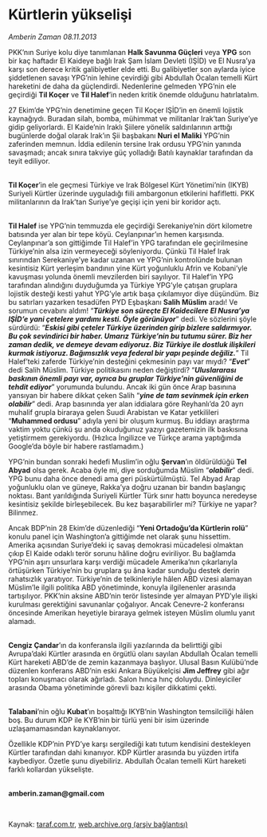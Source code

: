 # Kürtlerin yükselişi

*Amberin Zaman 08.11.2013*

<div class="yazi"><p>PKK’nın Suriye kolu diye tanımlanan <b>Halk Savunma Güçleri</b> veya <b>YPG</b> son bir kaç haftadır El Kaideye bağlı Irak Şam İslam Devleti (IŞİD) ve El Nusra’ya karşı son derece kritik galibiyetler elde etti. Bu galibiyetler son aylarda iyice şiddetlenen savaşı YPG’nin lehine çevirdiği gibi Abdullah Öcalan temelli Kürt hareketini de daha da güçlendirdi. Nedenlerine gelmeden YPG’nin ele geçirdiği <b>Til Koçer</b> ve <b>Til Halef</b>’in neden kritik önemde olduğunu hatırlatalım.</p>
<p>27 Ekim’de YPG’nin denetimine geçen Til Koçer IŞİD’in en önemli lojistik kaynağıydı. Buradan silah, bomba, mühimmat ve militanlar Irak’tan Suriye’ye gidip geliyorlardı. El Kaide’nin Iraklı Şiilere yönelik saldırılarının arttığı bugünlerde doğal olarak Irak’ın Şii başbakanı <b>Nuri el Maliki</b> YPG’nin zaferinden memnun. İddia edilenin tersine Irak ordusu YPG’nin yanında savaşmadı; ancak sınıra takviye güç yolladığı Batılı kaynaklar tarafından da teyit ediliyor. </p>
<p><b><br/>Til Koçer</b>’in ele geçmesi Türkiye ve Irak Bölgesel Kürt Yönetimi’nin (IKYB) Suriyeli Kürtler üzerinde uyguladığı fiili ambargonun etkilerini hafifletti. PKK militanlarının da Irak’tan Suriye’ye geçişi için yeni bir koridor açtı.</p>
<p><b><br/>Til Halef</b> ise YPG’nin temmuzda ele geçirdiği Serekaniye’nin dört kilometre batısında yer alan bir tepe köyü. Ceylanpınar’ın hemen karşısında. Ceylanpınar’a son gittiğimde Til Halef’in YPG tarafından ele geçirilmesine Türkiye’nin alsa izin vermeyeceği söyleniyordu. Çünkü Til Halef Irak sınırından Serekaniye’ye kadar uzanan ve YPG’nin kontrolünde bulunan kesintisiz Kürt yerleşim bandının yine Kürt yoğunluklu Afrin ve Kobani’yle kavuşması yolunda önemli mevzilerden biri sayılıyor. Til Halef’in YPG tarafından alındığını duyduğumda ya Türkiye YPG’yle çatışan gruplara lojistik desteği kesti yahut YPG’yle artık başa çıkılamıyor diye düşündüm. Biz bu satırları yazarken tesadüfen PYD Eşbaşkanı <b>Salih Müslim</b> aradı! Ve sorumun cevabını aldım! “<b><i>Türkiye son süreçte El Kaidecilere El Nusra’ya IŞİD’e yani çetelere yardımı kesti. Öyle görünüyor</i></b>” dedi. Ve sözlerini şöyle sürdürdü: “<b><i>Eskisi gibi çeteler Türkiye üzerinden girip bizlere saldırmıyor. Bu çok sevindirici bir haber. Umarız Türkiye’nin bu tutumu sürer. Biz her zaman dedik, ve demeye devam ediyoruz. Biz Türkiye ile dostluk ilişkileri kurmak istiyoruz. Bağımsızlık veya federal bir yapı peşinde değiliz.</i></b>” Til Halef’teki zaferde Türkiye’nin desteğini çekmesinin payı var mıydı? “<b><i>Evet</i></b>” dedi Salih Müslim. Türkiye politikasını neden değiştirdi? “<b><i>Uluslararası baskının önemli payı var, ayrıca bu gruplar Türkiye’nin güvenliğini de tehdit ediyor</i></b>” yorumunda bulundu. Ancak iki gün önce Arap basınına yansıyan bir habere dikkat çeken Salih “<b><i>yine de tam sevinmek için erken olabilir</i></b>” dedi. Arap basınında yer alan iddialara göre Reyhanlı’da 20 ayrı muhalif grupla biraraya gelen Suudi Arabistan ve Katar yetkilileri “<b>Muhammed ordusu</b>” adıyla yeni bir oluşum kurmuş. Bu iddiayı araştırma vaktim yoktu çünkü şu anda okuduğunuz yazıyı gazetemizin ilk baskısına yetiştirmem gerekiyordu. (Hızlıca İngilizce ve Türkçe arama yaptığımda Google’da böyle bir habere rastlamadım.)</p>
<p>YPG’nin bundan sonraki hedefi Muslim’in oğlu <b>Şervan</b>’ın öldürüldüğü <b>Tel Abyad</b> olsa gerek. Acaba öyle mi, diye sorduğumda Müslim “<b><i>olabilir</i></b>” dedi. YPG bunu daha önce denedi ama geri püskürtülmüştü. Tel Abyad Arap yoğunluklu olan ve güneye, Rakka’ya doğru uzanan bir bandın başlangıç noktası. Bant yarıldığında Suriyeli Kürtler Türk sınır hattı boyunca neredeyse kesintisiz şekilde birleşebilecek. Bu kez başarabilirler mi? Türkiye ne yapar? Bilinmez. </p>
<p>Ancak BDP’nin 28 Ekim’de düzenlediği “<b>Yeni Ortadoğu’da Kürtlerin rolü</b>” konulu panel için Washington’a gittiğimde net olarak şunu hissettim. Amerika açısından Suriye’deki iç savaş demokrasi mücadelesi olmaktan çıkıp El Kaide odaklı terör sorunu hâline doğru eviriliyor. Bu bağlamda YPG’nin aşırı unsurlara karşı verdiği mücadele Amerika’nın çıkarlarıyla örtüşürken Türkiye’nin bu gruplara şu âna kadar sunduğu destek derin rahatsızlık yaratıyor. Türkiye’nin de telkinleriyle hâlen ABD vizesi alamayan Müslim’le ilgili politika ABD yönetiminde, konuyla ilgilenenler arasında tartışılıyor. PKK’nin aksine ABD’nin terör listesinde yer almayan PYD’yle ilişki kurulması gerektiğini savunanlar çoğalıyor. Ancak Cenevre-2 konferansı öncesinde Amerikan heyetiyle biraraya gelmek isteyen Müslim olumlu yanıt alamadı.</p>
<p><b><br/>Cengiz Çandar</b>’ın da konferansla ilgili yazılarında da belirttiği gibi Avrupa’daki Kürtler arasında en örgütlü olanı sayılan Abdullah Öcalan temelli Kürt hareketi ABD’de de zemin kazanmaya başlıyor. Ulusal Basın Kulübü’nde düzenlen konferans ABD’nin eski Ankara Büyükelçisi <b>Jim Jeffrey</b> gibi ağır topları konuşmacı olarak ağırladı. Salon hınca hınç doluydu. Dinleyiciler arasında Obama yönetiminde görevli bazı kişiler dikkatimi çekti. </p>
<p><b><br/>Talabani</b>’nin oğlu <b>Kubat</b>’ın boşalttığı IKYB’nin Washington temsilciliği hâlen boş. Bu durum KDP ile KYB’nin bir türlü yeni bir isim üzerinde uzlaşamamasından kaynaklanıyor.</p>
<p>Özellikle KDP’nin PYD’ye karşı sergilediği katı tutum kendisini destekleyen Kürtler tarafından dahi kınanıyor. KDP Kürtler arasında bu yüzden irtifa kaybediyor. Özetle şunu diyebiliriz. Abdullah Öcalan temelli Kürt hareketi farklı kollardan yükselişte.</p><b>
<p><br/>amberin.zaman@gmail.com</p>
<p></p></b> 
</div>

Kaynak: [taraf.com.tr](http://www.taraf.com.tr:80/amberin-zaman/makale-kurtlerin-yukselisi.htm), [web.archive.org (arşiv bağlantısı)](http://web.archive.org/web/20131110001559/http://www.taraf.com.tr:80/amberin-zaman/makale-kurtlerin-yukselisi.htm)
